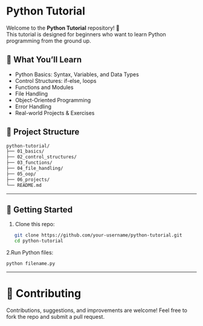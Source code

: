 # Python Tutorial

Welcome to the **Python Tutorial** repository! 🐍  
This tutorial is designed for beginners who want to learn Python programming from the ground up.

## 📘 What You’ll Learn

- Python Basics: Syntax, Variables, and Data Types
- Control Structures: if-else, loops
- Functions and Modules
- File Handling
- Object-Oriented Programming
- Error Handling
- Real-world Projects & Exercises

## 📁 Project Structure

```bash
python-tutorial/
├── 01_basics/
├── 02_control_structures/
├── 03_functions/
├── 04_file_handling/
├── 05_oop/
├── 06_projects/
└── README.md
```
---
## 🚀 Getting Started

1. Clone this repo:
```bash
   git clone https://github.com/your-username/python-tutorial.git
   cd python-tutorial
```
2.Run Python files:

```bash
python filename.py
```
---

# 🤝 Contributing
Contributions, suggestions, and improvements are welcome! Feel free to fork the repo and submit a pull request.
